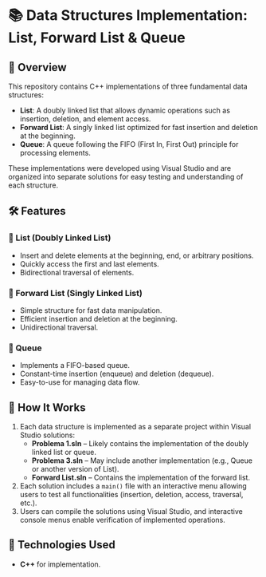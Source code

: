 # 📚 Data Structures Implementation: List, Forward List & Queue

## 📌 Overview
This repository contains C++ implementations of three fundamental data structures:
- **List**: A doubly linked list that allows dynamic operations such as insertion, deletion, and element access.
- **Forward List**: A singly linked list optimized for fast insertion and deletion at the beginning.
- **Queue**: A queue following the FIFO (First In, First Out) principle for processing elements.

These implementations were developed using Visual Studio and are organized into separate solutions for easy testing and understanding of each structure.

## 🛠️ Features
### **🔹 List (Doubly Linked List)**
- Insert and delete elements at the beginning, end, or arbitrary positions.
- Quickly access the first and last elements.
- Bidirectional traversal of elements.

### **🔹 Forward List (Singly Linked List)**
- Simple structure for fast data manipulation.
- Efficient insertion and deletion at the beginning.
- Unidirectional traversal.

### **🔹 Queue**
- Implements a FIFO-based queue.
- Constant-time insertion (enqueue) and deletion (dequeue).
- Easy-to-use for managing data flow.

## 🚀 How It Works
1. Each data structure is implemented as a separate project within Visual Studio solutions:
   - **Problema 1.sln** – Likely contains the implementation of the doubly linked list or queue.
   - **Problema 3.sln** – May include another implementation (e.g., Queue or another version of List).
   - **Forward List.sln** – Contains the implementation of the forward list.
2. Each solution includes a `main()` file with an interactive menu allowing users to test all functionalities (insertion, deletion, access, traversal, etc.).
3. Users can compile the solutions using Visual Studio, and interactive console menus enable verification of implemented operations.

## 🔧 Technologies Used
- **C++** for implementation.

